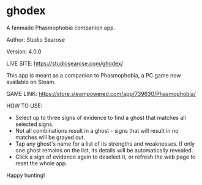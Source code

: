 # ghodex
A fanmade Phasmophobia companion app.

Author: Studio Searose

Version: 4.0.0

LIVE SITE: https://studiosearose.com/ghodex/

This app is meant as a companion to Phasmophobia, a PC game now available on Steam.

GAME LINK: https://store.steampowered.com/app/739630/Phasmophobia/

HOW TO USE:
- Select up to three signs of evidence to find a ghost that matches all selected signs. 
- Not all combinations result in a ghost - signs that will result in no matches will be grayed out. 
- Tap any ghost's name for a list of its strengths and weaknesses. If only one ghost remains on the list, its details will be automatically revealed. 
- Click a sign of evidence again to deselect it, or refresh the web page to reset the whole app.

Happy hunting!
